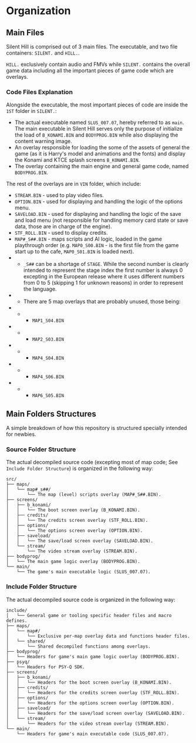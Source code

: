# Organization

## Main Files
Silent Hill is comprised out of 3 main files. The executable, and two file containers: ``SILENT.`` and ``HILL.``.

``HILL.`` exclusively contain audio and FMVs while ``SILENT.`` contains the overall game data including all the important pieces of game code which are overlays.

### Code Files Explanation
Alongside the executable, the most important pieces of code are inside the ``1ST`` folder in ``SILENT.``:
- The actual executable named `SLUS_007.07`, hereby referred to as `main`. The main executable in Silent Hill serves only the purpose of initialize the load of `B_KONAMI.BIN` and `BODYPROG.BIN` while also displaying the content warning image.
- An overlay responsible for loading the some of the assets of general the game (as it is Harry's model and animations and the fonts) and display the Konami and KTCE splash screens `B_KONAMI.BIN`.
- The overlay containing the main engine and general game code, named `BODYPROG.BIN`.

The rest of the overlays are in `VIN` folder, which include:
- `STREAM.BIN` - used to play video files.
- `OPTION.BIN` - used for displaying and handling the logic of the options menu.
- `SAVELOAD.BIN` - used for displaying and handling the logic of the save and load menu (not responsible for handling memory card state or save data, those are in charge of the engine).
- `STF_ROLL.BIN` - used to display credits.
- `MAP#_S##.BIN` - maps scripts and AI logic, loaded in the game playthrough order (e.g. `MAP0_S00.BIN` - is the first file from the game start up to the cafe, `MAP0_S01.BIN` is loaded next).
- - `_S##` can be a shortage of `STAGE`. While the second number is clearly intended to represent the stage index the first number is always 0 excepting in the European release where it uses different numbers from 0 to 5 (skipping 1 for unknown reasons) in order to represent the language.
- - There are 5 map overlays that are probably unused, those being:
- - - `MAP1_S04.BIN`
- - - `MAP2_S03.BIN`
- - - `MAP4_S04.BIN`
- - - `MAP4_S06.BIN`
- - - `MAP6_S05.BIN`

## Main Folders Structures
A simple breakdown of how this repository is structured specially intended for newbies.

### Source Folder Structure
The actual decompiled source code (excepting most of map code; See `Include Folder Structure`) is organized in the following way:
```
src/
├── maps/
│   └── map#_s##/
│       └── The map (level) scripts overlay (MAP#_S##.BIN).
├── screens/
│   ├── b_konami/
│   │   └── The boot screen overlay (B_KONAMI.BIN).
│   ├── credits/
│   │   └── The credits screen overlay (STF_ROLL.BIN).
│   ├── options/
│   │   └── The options screen overlay (OPTION.BIN).
│   ├── saveload/
│   │   └── The save/load screen overlay (SAVELOAD.BIN).
│   └── stream/
│       └── The video stream overlay (STREAM.BIN).
├── bodyprog/
│   └── The main game logic overlay (BODYPROG.BIN).
└── main/
    └── The game's main executable logic (SLUS_007.07).
```

### Include Folder Structure
The actual decompiled source code is organized in the following way:
```
include/
│   └── General game or tooling specific header files and macro defines.
├── maps/
│   └── map#/
│       └── Exclusive per-map overlay data and functions header files.
│   └── shared/
│       └── Shared decompiled functions among overlays.
├── bodyprog/
│   └── Headers for game's main game logic overlay (BODYPROG.BIN).
├── psyq/
│   └── Headers for PSY-Q SDK.
├── screens/
│   ├── b_konami/
│   │   └── Headers for the boot screen overlay (B_KONAMI.BIN).
│   ├── credits/
│   │   └── Headers for the credits screen overlay (STF_ROLL.BIN).
│   ├── options/
│   │   └── Headers for the options screen overlay (OPTION.BIN).
│   ├── saveload/
│   │   └── Headers for the save/load screen overlay (SAVELOAD.BIN).
│   └── stream/
│       └── Headers for the video stream overlay (STREAM.BIN).
└── main/
    └── Headers for game's main executable code (SLUS_007.07).
```